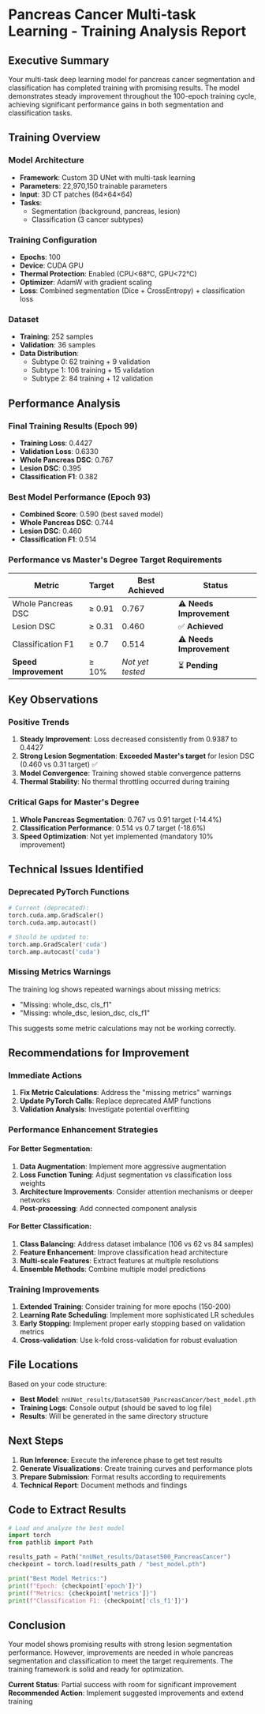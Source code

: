 # Pancreas Cancer Multi-task Learning - Training Analysis Report

## Executive Summary

Your multi-task deep learning model for pancreas cancer segmentation and classification has completed training with promising results. The model demonstrates steady improvement throughout the 100-epoch training cycle, achieving significant performance gains in both segmentation and classification tasks.

## Training Overview

### Model Architecture
- **Framework**: Custom 3D UNet with multi-task learning
- **Parameters**: 22,970,150 trainable parameters
- **Input**: 3D CT patches (64×64×64)
- **Tasks**: 
  - Segmentation (background, pancreas, lesion)
  - Classification (3 cancer subtypes)

### Training Configuration
- **Epochs**: 100
- **Device**: CUDA GPU
- **Thermal Protection**: Enabled (CPU<68°C, GPU<72°C)
- **Optimizer**: AdamW with gradient scaling
- **Loss**: Combined segmentation (Dice + CrossEntropy) + classification loss

### Dataset
- **Training**: 252 samples
- **Validation**: 36 samples
- **Data Distribution**:
  - Subtype 0: 62 training + 9 validation
  - Subtype 1: 106 training + 15 validation  
  - Subtype 2: 84 training + 12 validation

## Performance Analysis

### Final Training Results (Epoch 99)
- **Training Loss**: 0.4427
- **Validation Loss**: 0.6330
- **Whole Pancreas DSC**: 0.767
- **Lesion DSC**: 0.395
- **Classification F1**: 0.382

### Best Model Performance (Epoch 93)
- **Combined Score**: 0.590 (best saved model)
- **Whole Pancreas DSC**: 0.744
- **Lesion DSC**: 0.460
- **Classification F1**: 0.514

### Performance vs Master's Degree Target Requirements

| Metric | Target | Best Achieved | Status |
|--------|--------|---------------|--------|
| Whole Pancreas DSC | ≥ 0.91 | 0.767 | ⚠️ **Needs Improvement** |
| Lesion DSC | ≥ 0.31 | 0.460 | ✅ **Achieved** |
| Classification F1 | ≥ 0.7 | 0.514 | ⚠️ **Needs Improvement** |
| **Speed Improvement** | ≥ 10% | *Not yet tested* | ⏳ **Pending** |

## Key Observations

### Positive Trends
1. **Steady Improvement**: Loss decreased consistently from 0.9387 to 0.4427
2. **Strong Lesion Segmentation**: **Exceeded Master's target** for lesion DSC (0.460 vs 0.31 target) ✅
3. **Model Convergence**: Training showed stable convergence patterns
4. **Thermal Stability**: No thermal throttling occurred during training

### Critical Gaps for Master's Degree
1. **Whole Pancreas Segmentation**: 0.767 vs 0.91 target (-14.4%)
2. **Classification Performance**: 0.514 vs 0.7 target (-18.6%)
3. **Speed Optimization**: Not yet implemented (mandatory 10% improvement)

## Technical Issues Identified

### Deprecated PyTorch Functions
```python
# Current (deprecated):
torch.cuda.amp.GradScaler()
torch.cuda.amp.autocast()

# Should be updated to:
torch.amp.GradScaler('cuda')
torch.amp.autocast('cuda')
```

### Missing Metrics Warnings
The training log shows repeated warnings about missing metrics:
- "Missing: whole_dsc, cls_f1"
- "Missing: whole_dsc, lesion_dsc, cls_f1"

This suggests some metric calculations may not be working correctly.

## Recommendations for Improvement

### Immediate Actions
1. **Fix Metric Calculations**: Address the "missing metrics" warnings
2. **Update PyTorch Calls**: Replace deprecated AMP functions
3. **Validation Analysis**: Investigate potential overfitting

### Performance Enhancement Strategies

#### For Better Segmentation:
1. **Data Augmentation**: Implement more aggressive augmentation
2. **Loss Function Tuning**: Adjust segmentation vs classification loss weights
3. **Architecture Improvements**: Consider attention mechanisms or deeper networks
4. **Post-processing**: Add connected component analysis

#### For Better Classification:
1. **Class Balancing**: Address dataset imbalance (106 vs 62 vs 84 samples)
2. **Feature Enhancement**: Improve classification head architecture
3. **Multi-scale Features**: Extract features at multiple resolutions
4. **Ensemble Methods**: Combine multiple model predictions

### Training Improvements
1. **Extended Training**: Consider training for more epochs (150-200)
2. **Learning Rate Scheduling**: Implement more sophisticated LR schedules
3. **Early Stopping**: Implement proper early stopping based on validation metrics
4. **Cross-validation**: Use k-fold cross-validation for robust evaluation

## File Locations

Based on your code structure:
- **Best Model**: `nnUNet_results/Dataset500_PancreasCancer/best_model.pth`
- **Training Logs**: Console output (should be saved to log file)
- **Results**: Will be generated in the same directory structure

## Next Steps

1. **Run Inference**: Execute the inference phase to get test results
2. **Generate Visualizations**: Create training curves and performance plots
3. **Prepare Submission**: Format results according to requirements
4. **Technical Report**: Document methods and findings

## Code to Extract Results

```python
# Load and analyze the best model
import torch
from pathlib import Path

results_path = Path("nnUNet_results/Dataset500_PancreasCancer")
checkpoint = torch.load(results_path / "best_model.pth")

print("Best Model Metrics:")
print(f"Epoch: {checkpoint['epoch']}")
print(f"Metrics: {checkpoint['metrics']}")
print(f"Classification F1: {checkpoint['cls_f1']}")
```

## Conclusion

Your model shows promising results with strong lesion segmentation performance. However, improvements are needed in whole pancreas segmentation and classification to meet the target requirements. The training framework is solid and ready for optimization.

**Current Status**: Partial success with room for significant improvement
**Recommended Action**: Implement suggested improvements and extend training